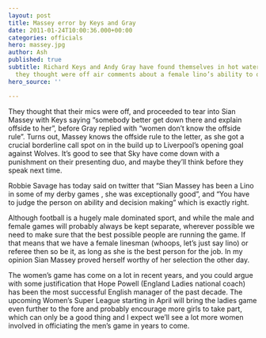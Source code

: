 ```yaml
---
layout: post
title: Massey error by Keys and Gray
date: 2011-01-24T10:00:36.000+00:00
categories: officials
hero: massey.jpg
author: Ash
published: true
subtitle: Richard Keys and Andy Gray have found themselves in hot water over what
  they thought were off air comments about a female lino’s ability to officiate.
hero_source: ''

---
```

They thought that their mics were off, and proceeded to tear into Sian Massey with Keys saying “somebody better get down there and explain offside to her”, before Gray replied with “women don’t know the offside rule”. Turns out, Massey knows the offside rule to the letter, as she got a crucial borderline call spot on in the build up to Liverpool’s opening goal against Wolves. It’s good to see that Sky have come down with a punishment on their presenting duo, and maybe they’ll think before they speak next time.

Robbie Savage has today said on twitter that “Sian Massey has been a Lino in some of my derby games , she was exceptionally good”, and “You have to judge the person on ability and decision making” which is exactly right.

Although football is a hugely male dominated sport, and while the male and female games will probably always be kept separate, wherever possible we need to make sure that the best possible people are running the game. If that means that we have a female linesman (whoops, let’s just say lino) or referee then so be it, as long as she is the best person for the job. In my opinion Sian Massey proved herself worthy of her selection the other day.

The women’s game has come on a lot in recent years, and you could argue with some justification that Hope Powell (England Ladies national coach) has been the most successful English manager of the past decade. The upcoming Women’s Super League starting in April will bring the ladies game even further to the fore and probably encourage more girls to take part, which can only be a good thing and I expect we’ll see a lot more women involved in officiating the men’s game in years to come.